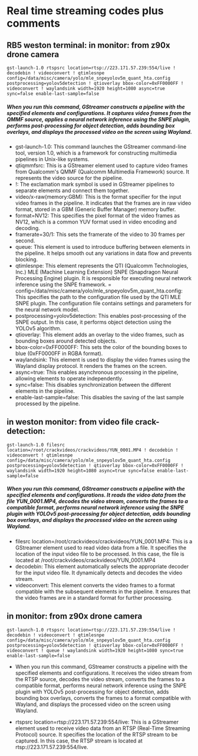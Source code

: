 # Real time streaming codes plus comments
## RB5 weston terminal: in monitor: from z90x drone camera 

    gst-launch-1.0 rtspsrc location=rtsp://223.171.57.239:554/live ! decodebin ! videoconvert ! qtimlesnpe config=/data/misc/camera/yolo/mle_snpeyolov5m_quant_hta.config postprocessing=yolov5detection ! qtioverlay bbox-color=0xFF0000FF ! videoconvert ! waylandsink width=1920 height=1080 async=true sync=false enable-last-sample=false
  
##### When you run this command, GStreamer constructs a pipeline with the specified elements and configurations. It captures video frames from the QMMF source, applies a neural network inference using the SNPE plugin, performs post-processing for object detection, adds bounding box overlays, and displays the processed video on the screen using Wayland.

- gst-launch-1.0: This command launches the GStreamer command-line tool, version 1.0, which is a framework for constructing multimedia pipelines in Unix-like systems.
- qtiqmmfsrc: This is a GStreamer element used to capture video frames from Qualcomm's QMMF (Qualcomm Multimedia Framework) source. It represents the video source for the pipeline.
- !: The exclamation mark symbol is used in GStreamer pipelines to separate elements and connect them together.
- video/x-raw(memory:GBM): This is the format specifier for the input video frames in the pipeline. It indicates that the frames are in raw video format, stored in a GBM (Generic Buffer Manager) memory buffer.
- format=NV12: This specifies the pixel format of the video frames as NV12, which is a common YUV format used in video encoding and decoding.
- framerate=30/1: This sets the framerate of the video to 30 frames per second.
- queue: This element is used to introduce buffering between elements in the pipeline. It helps smooth out any variations in data flow and prevents blocking.
- qtimlesnpe: This element represents the QTI (Qualcomm Technologies, Inc.) MLE (Machine Learning Extension) SNPE (Snapdragon Neural Processing Engine) plugin. It is responsible for executing neural network inference using the SNPE framework.
= config=/data/misc/camera/yolo/mle_snpeyolov5m_quant_hta.config: This specifies the path to the configuration file used by the QTI MLE SNPE plugin. The configuration file contains settings and parameters for the neural network model.
- postprocessing=yolov5detection: This enables post-processing of the SNPE output. In this case, it performs object detection using the YOLOv5 algorithm.
- qtioverlay: This element adds an overlay to the video frames, such as bounding boxes around detected objects.
- bbox-color=0xFF0000FF: This sets the color of the bounding boxes to blue (0xFF0000FF in RGBA format).
- waylandsink: This element is used to display the video frames using the Wayland display protocol. It renders the frames on the screen.
- async=true: This enables asynchronous processing in the pipeline, allowing elements to operate independently.
- sync=false: This disables synchronization between the different elements in the pipeline.
- enable-last-sample=false: This disables the saving of the last sample processed by the pipeline.



## in weston monitor: from video file crack-detection:
    gst-launch-1.0 filesrc location=/root/crackvideos/crackvideos/YUN_0001.MP4 ! decodebin ! videoconvert ! qtimlesnpe config=/data/misc/camera/yolo/mle_snpeyolov5m_quant_hta.config postprocessing=yolov5detection ! qtioverlay bbox-color=0xFF0000FF ! waylandsink width=1920 height=1080 async=true sync=false enable-last-sample=false
##### When you run this command, GStreamer constructs a pipeline with the specified elements and configurations. It reads the video data from the file YUN_0001.MP4, decodes the video stream, converts the frames to a compatible format, performs neural network inference using the SNPE plugin with YOLOv5 post-processing for object detection, adds bounding box overlays, and displays the processed video on the screen using Wayland.

- filesrc location=/root/crackvideos/crackvideos/YUN_0001.MP4: This is a GStreamer element used to read video data from a file. It specifies the location of the input video file to be processed. In this case, the file is located at /root/crackvideos/crackvideos/YUN_0001.MP4
- decodebin: This element automatically selects the appropriate decoder for the input video file. It dynamically detects and decodes the video stream.
- videoconvert: This element converts the video frames to a format compatible with the subsequent elements in the pipeline. It ensures that the video frames are in a standard format for further processing.



## in monitor: from z90x drone camera 
    gst-launch-1.0 rtspsrc location=rtsp://223.171.57.239:554/live ! decodebin ! videoconvert ! qtimlesnpe config=/data/misc/camera/yolo/mle_snpeyolov5m_quant_hta.config postprocessing=yolov5detection ! qtioverlay bbox-color=0xFF0000FF ! videoconvert ! queue ! waylandsink width=1920 height=1080 sync=true enable-last-sample=false
- When you run this command, GStreamer constructs a pipeline with the specified elements and configurations. It receives the video stream from the RTSP source, decodes the video stream, converts the frames to a compatible format, performs neural network inference using the SNPE plugin with YOLOv5 post-processing for object detection, adds bounding box overlays, converts the frames to a format compatible with Wayland, and displays the processed video on the screen using Wayland.

- rtspsrc location=rtsp://223.171.57.239:554/live: This is a GStreamer element used to receive video data from an RTSP (Real-Time Streaming Protocol) source. It specifies the location of the RTSP stream to be captured. In this case, the RTSP stream is located at rtsp://223.171.57.239:554/live.





